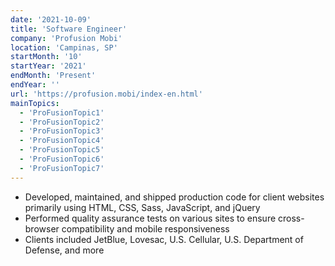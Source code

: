 ```yaml
---
date: '2021-10-09'
title: 'Software Engineer'
company: 'Profusion Mobi'
location: 'Campinas, SP'
startMonth: '10'
startYear: '2021'
endMonth: 'Present'
endYear: ''
url: 'https://profusion.mobi/index-en.html'
mainTopics:
  - 'ProFusionTopic1'
  - 'ProFusionTopic2'
  - 'ProFusionTopic3'
  - 'ProFusionTopic4'
  - 'ProFusionTopic5'
  - 'ProFusionTopic6'
  - 'ProFusionTopic7'
---
```


- Developed, maintained, and shipped production code for client websites primarily using HTML, CSS, Sass, JavaScript, and jQuery
- Performed quality assurance tests on various sites to ensure cross-browser compatibility and mobile responsiveness
- Clients included JetBlue, Lovesac, U.S. Cellular, U.S. Department of Defense, and more
